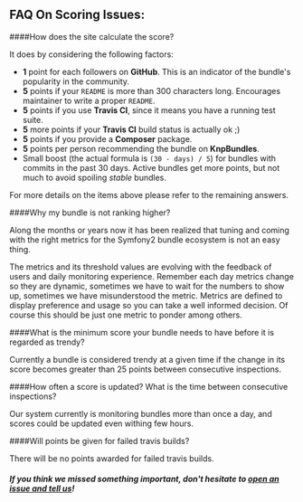 ## FAQ On Scoring Issues:

####How does the site calculate the score?

It does by considering the following factors:

* **1** point for each followers on **GitHub**. This is an indicator of the bundle's popularity in the community.
* **5** points if your `README` is more than 300 characters long. Encourages maintainer to write a proper `README`.
* **5** points if you use **Travis CI**, since it means you have a running test suite.
* **5** more points if your **Travis CI** build status is actually ok ;)
* **5** points if you provide a **Composer** package.
* **5** points per person recommending the bundle on **KnpBundles**.
* Small boost (the actual formula is `(30 - days) / 5`) for bundles with commits in the past 30 days. Active bundles get more points, but not much to avoid spoiling *stable* bundles.

For more details on the items above please refer to the remaining answers.

####Why my bundle is not ranking higher?

Along the months or years now it has been realized that tuning and coming with the right metrics for the Symfony2 bundle ecosystem is not an easy thing.

The metrics and its threshold values are evolving with the feedback of users and daily monitoring experience. Remember each day metrics change so they are dynamic, sometimes we have to wait for the numbers to show up, sometimes we have misunderstood the metric. Metrics are defined to display preference and usage so you can take a well informed decision. Of course this should be just one metric to ponder among others.

####What is the minimum score your bundle needs to have before it is regarded as trendy?

Currently a bundle is considered trendy at a given time if the change in its score becomes greater than 25 points between consecutive inspections.

####How often a score is updated? What is the time between consecutive inspections?

Our system currently is monitoring bundles more than once a day, and scores could be updated even withing few hours.

####Will points be given for failed travis builds?

There will be no points awarded for failed travis builds.

##### If you think we missed something important, don't hesitate to [open an issue and tell us](https://github.com/KnpLabs/KnpBundles/issues/new)!
